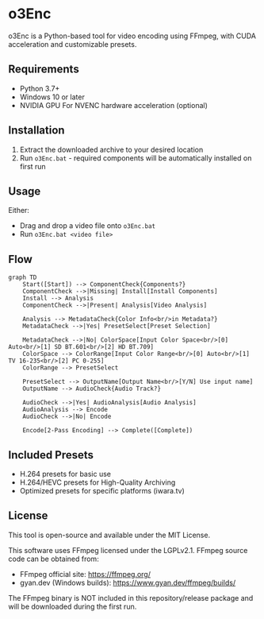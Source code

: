 # o3Enc

o3Enc is a Python-based tool for video encoding using FFmpeg, with CUDA acceleration and customizable presets.

## Requirements

- Python 3.7+
- Windows 10 or later
- NVIDIA GPU For NVENC hardware acceleration (optional)

## Installation

1. Extract the downloaded archive to your desired location
2. Run `o3Enc.bat` - required components will be automatically installed on first run

## Usage

Either:
- Drag and drop a video file onto `o3Enc.bat`
- Run `o3Enc.bat <video file>`

## Flow

```mermaid
graph TD
    Start([Start]) --> ComponentCheck{Components?}
    ComponentCheck -->|Missing| Install[Install Components]
    Install --> Analysis
    ComponentCheck -->|Present| Analysis[Video Analysis]
    
    Analysis --> MetadataCheck{Color Info<br/>in Metadata?}
    MetadataCheck -->|Yes| PresetSelect[Preset Selection]
    
    MetadataCheck -->|No| ColorSpace[Input Color Space<br/>[0] Auto<br/>[1] SD BT.601<br/>[2] HD BT.709]
    ColorSpace --> ColorRange[Input Color Range<br/>[0] Auto<br/>[1] TV 16-235<br/>[2] PC 0-255]
    ColorRange --> PresetSelect
    
    PresetSelect --> OutputName[Output Name<br/>[Y/N] Use input name]
    OutputName --> AudioCheck{Audio Track?}
    
    AudioCheck -->|Yes| AudioAnalysis[Audio Analysis]
    AudioAnalysis --> Encode
    AudioCheck -->|No| Encode
    
    Encode[2-Pass Encoding] --> Complete([Complete])
```

## Included Presets

- H.264 presets for basic use
- H.264/HEVC presets for High-Quality Archiving
- Optimized presets for specific platforms (iwara.tv)

## License

This tool is open-source and available under the MIT License.

This software uses FFmpeg licensed under the LGPLv2.1. FFmpeg source code can be obtained from:
- FFmpeg official site: https://ffmpeg.org/
- gyan.dev (Windows builds): https://www.gyan.dev/ffmpeg/builds/

The FFmpeg binary is NOT included in this repository/release package and will be downloaded during the first run.